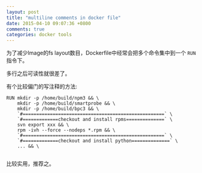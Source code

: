 ```yaml
---
layout: post
title: "multiline comments in docker file"
date: 2015-04-10 09:07:36 +0800
comments: true
categories: docker tools
---
```


为了减少Image的fs layout数目，Dockerfile中经常会把多个命令集中到一个 `RUN` 指令下。

多行之后可读性就很差了。

有个比较偏门的写注释的方法:


```
RUN mkdir -p /home/build/npm3 && \
    mkdir -p /home/build/smartprobe && \
    mkdir -p /home/build/bpc3 && \
    `#====================================================` \
    `#=============checkout and install rpms==============` \
    svn export xxx && \
    rpm -ivh --force --nodeps *.rpm && \
    `#====================================================` \
    `#=============checkout and install python==============` \
    ... && \


```

比较实用，推荐之。
